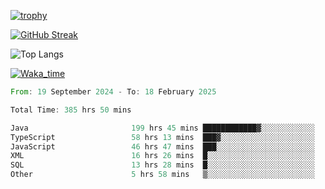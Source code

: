 <!--
**ren-joey/ren-joey** is a ✨ _special_ ✨ repository because its `README.md` (this file) appears on your GitHub profile.

Here are some ideas to get you started:

- 🔭 I’m currently working on ...
- 🌱 I’m currently learning ...
- 👯 I’m looking to collaborate on ...
- 🤔 I’m looking for help with ...
- 💬 Ask me about ...
- 📫 How to reach me: ...
- 😄 Pronouns: ...
- ⚡ Fun fact: ...
-->

[![trophy](https://github-profile-trophy.vercel.app/?username=ren-joey&theme=darkhub&column=5)](https://github.com/ren-joey)

[![GitHub Streak](https://streak-stats.demolab.com/?user=ren-joey&theme=dark)](https://github.com/ren-joey)

![Top Langs](https://github-readme-stats.vercel.app/api/top-langs?username=ren-joey&show_icons=true&layout=compact&locale=en&hide=html,CSS,scss,Pug,Twig&theme=dark)

[![Waka_time](https://github-readme-stats.vercel.app/api/wakatime?username=joeyren&theme=dark)](https://github.com/ren-joey)

<!--START_SECTION:waka-->

```rust
From: 19 September 2024 - To: 18 February 2025

Total Time: 385 hrs 50 mins

Java                       199 hrs 45 mins ████████████▓░░░░░░░░░░░░   50.98 %
TypeScript                 58 hrs 13 mins  ███▓░░░░░░░░░░░░░░░░░░░░░   14.86 %
JavaScript                 46 hrs 47 mins  ███░░░░░░░░░░░░░░░░░░░░░░   11.94 %
XML                        16 hrs 26 mins  █░░░░░░░░░░░░░░░░░░░░░░░░   04.19 %
SQL                        13 hrs 28 mins  █░░░░░░░░░░░░░░░░░░░░░░░░   03.44 %
Other                      5 hrs 58 mins   ▒░░░░░░░░░░░░░░░░░░░░░░░░   01.53 %
```

<!--END_SECTION:waka-->
